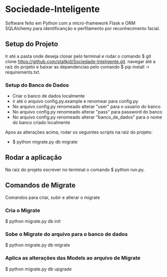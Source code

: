 # Sociedade-Inteligente
Software feito em Python com a micro-framework Flask e ORM SQLAlchemy para identificanção e perfilamento por reconhecimento facial.

## Setup do Projeto
Ir até a pasta onde deseja clonar pelo terminal e rodar o comando $ git clone https://github.com/stallkid/Sociedade-Inteligente.git.
navegar até a raiz do projeto e baixar as dependencias pelo comando $ pip install -r requirements.txt.
### Setup do Banco de Dados
- Criar o banco de dados localmente
- ir até o arquivo config.py.example e renomear para config.py
- No arquivo config.py renomeado alterar "user" para o usuario do banco
- No arquivo config.py renomeado alterar "pass" para password do banco
- No arquivo config.py renomeado alterar "banco_de_dados" para o nome do banco criado localmente

Apos as alterações acima, rodar os seguintes scripts na raiz do projeto:
- $ python migrate.py db migrate
## Rodar a aplicação
Na raiz do projeto escrever no terminal o comando $ python run.py.

## Comandos de Migrate
Comandos para criar, subir e alterar o migrate
### Cria o Migrate
$ python migrate.py db init
### Sobe o Migrate do arquivo para o banco de dados
$ python migrate.py db migrate
### Aplica as alterações das Models ao arquivo de Migrate
$ python migrate.py db upgrade

